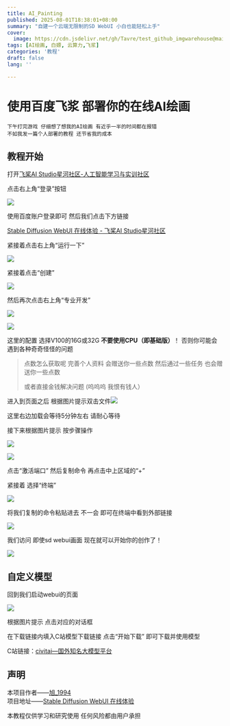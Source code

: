 ```yaml
---
title: AI_Painting
published: 2025-08-01T18:38:01+08:00
summary: "自建一个云端无限制的SD WebUI 小白也能轻松上手"
cover:
  image: https://cdn.jsdelivr.net/gh/Tavre/test_github_imgwarehouse@main/images/20250611135557690.webp
tags: [AI绘画, 白嫖, 云算力,飞浆]
categories: '教程'
draft: false 
lang: ''

---
```


# 使用百度飞浆 部署你的在线AI绘画

<code>下午打完游戏 仔细想了想我的AI绘画 有近乎一半的时间都在报错 不如我发一篇个人部署的教程 还节省我的成本</code>

## 教程开始

打开[飞桨AI Studio星河社区-人工智能学习与实训社区](https://aistudio.baidu.com/index)

点击右上角“登录”按钮

![](https://cdn.jsdelivr.net/gh/TenKavr/test_gi@main/images/2025-08-01-19-48-27-image.png)

使用百度账户登录即可 然后我们点击下方链接

[Stable Diffusion WebUI 在线体验 - 飞桨AI Studio星河社区](https://aistudio.baidu.com/projectdetail/7640442?channel=0&channelType=0&sUid=16990041&shared=1&ts=1754043924938)

 紧接着点击右上角“运行一下”

![](https://cdn.jsdelivr.net/gh/TenKavr/test_gi@main/images/2025-08-01-19-47-15-image.png)

紧接着点击“创建”

![](https://cdn.jsdelivr.net/gh/TenKavr/test_gi@main/images/2025-08-01-19-49-22-image.png)

然后再次点击右上角“专业开发”

![](https://cdn.jsdelivr.net/gh/TenKavr/test_gi@main/images/2025-08-01-19-49-57-image.png)

![](https://cdn.jsdelivr.net/gh/TenKavr/test_gi@main/images/2025-08-01-19-50-16-image.png)

这里的配置 选择V100的16G或32G **不要使用CPU（即基础版）**！ 否则你可能会遇到各种奇奇怪怪的问题

> 点数怎么获取呢 完善个人资料 会赠送你一些点数 然后通过一些任务 也会赠送你一些点数
> 
> 或者直接金钱解决问题 (呜呜呜 我恨有钱人）

进入到页面之后 根据图片提示双击文件![](https://cdn.jsdelivr.net/gh/TenKavr/test_gi@main/images/2025-08-01-19-56-19-image.png)

这里右边加载会等待5分钟左右 请耐心等待

接下来根据图片提示 按步骤操作

![](https://cdn.jsdelivr.net/gh/TenKavr/test_gi@main/images/2025-08-01-19-59-23-image.png)

![](https://cdn.jsdelivr.net/gh/TenKavr/test_gi@main/images/2025-08-01-20-00-28-image.png)

点击“激活端口” 然后复制命令 再点击中上区域的“+”

紧接着 选择“终端”

![](https://cdn.jsdelivr.net/gh/TenKavr/test_gi@main/images/2025-08-01-20-01-36-image.png)

将我们复制的命令粘贴进去 不一会 即可在终端中看到外部链接

![](https://cdn.jsdelivr.net/gh/TenKavr/test_gi@main/images/2025-08-01-20-03-41-image.png)

我们访问 即使sd webui画面 现在就可以开始你的创作了！

![](https://cdn.jsdelivr.net/gh/TenKavr/test_gi@main/images/2025-08-01-20-05-48-image.png)

## 自定义模型

回到我们启动webui的页面

![](https://cdn.jsdelivr.net/gh/TenKavr/test_gi@main/images/2025-08-01-20-07-32-image.png)

根据图片提示 点击对应的对话框

在下载链接内填入C站模型下载链接 点击“开始下载” 即可下载并使用模型

C站链接：[civitai—国外知名大模型平台](https://civitai.com/)

## 声明

本项目作者——[旭_1994](https://aistudio.baidu.com/personalcenter/thirdview/9044961)\
项目地址——[Stable Diffusion WebUI 在线体验](https://aistudio.baidu.com/projectdetail/7640442)

本教程仅供学习和研究使用 任何风险都由用户承担
